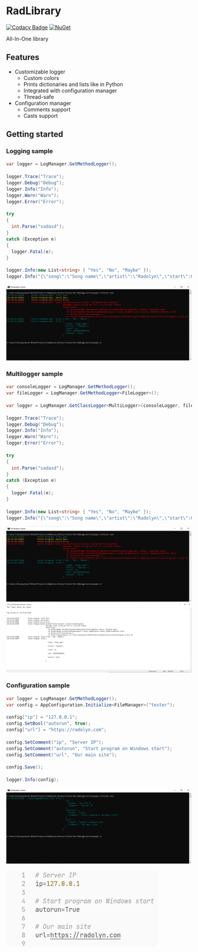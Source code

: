 # RadLibrary

[![Codacy Badge](https://api.codacy.com/project/badge/Grade/8a8fb2ca7f4148e2a484b79725f2de27)](https://app.codacy.com/gh/Radolyn/RadLibrary?utm_source=github.com&utm_medium=referral&utm_content=Radolyn/RadLibrary&utm_campaign=Badge_Grade_Dashboard)
[![NuGet](https://img.shields.io/nuget/v/RadLibrary.svg)](https://www.nuget.org/packages/RadLibrary/)

All-In-One library

## Features

- Customizable logger
  - Custom colors
  - Prints dictionaries and lists like in Python
  - Integrated with configuration manager
  - Thread-safe
- Configuration manager
  - Comments support
  - Casts support

## Getting started

### Logging sample

```csharp
var logger = LogManager.GetMethodLogger();

logger.Trace("Trace");
logger.Debug("Debug");
logger.Info("Info");
logger.Warn("Warn");
logger.Error("Error");

try
{
  int.Parse("sadasd");
}
catch (Exception e)
{
  logger.Fatal(e);
}

logger.Info(new List<string> { "Yes", "No", "Maybe" });
logger.Info("{\"song\":\"Song name\",\"artist\":\"Radolyn\",\"start\":0,\"end\":9999999999999,\"paused\":false}");

```

![Sample image](.github/1.png)

### Multilogger sample

```csharp
var consoleLogger = LogManager.GetMethodLogger();
var fileLogger = LogManager.GetMethodLogger<FileLogger>();

var logger = LogManager.GetClassLogger<MultiLogger>(consoleLogger, fileLogger);

logger.Trace("Trace");
logger.Debug("Debug");
logger.Info("Info");
logger.Warn("Warn");
logger.Error("Error");

try
{
  int.Parse("sadasd");
}
catch (Exception e)
{
  logger.Fatal(e);
}

logger.Info(new List<string> { "Yes", "No", "Maybe" });
logger.Info("{\"song\":\"Song name\",\"artist\":\"Radolyn\",\"start\":0,\"end\":9999999999999,\"paused\":false}");

```

![Sample image](.github/2.png)
![Sample image](.github/3.png)

### Configuration sample

```csharp
var logger = LogManager.GetMethodLogger();
var config = AppConfiguration.Initialize<FileManager>("tester");

config["ip"] = "127.0.0.1";
config.SetBool("autorun", true);
config["url"] = "https://radolyn.com";

config.SetComment("ip", "Server IP");
config.SetComment("autorun", "Start program on Windows start");
config.SetComment("url", "Our main site");

config.Save();

logger.Info(config);
```

![Sample image](.github/4.png)

![Sample image](.github/5.png)
